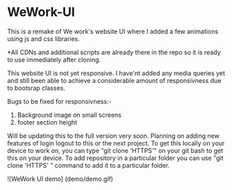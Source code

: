 # WeWork-UI
This is a remake of We work's website UI where I added a few animations using js and css libraries.

*All CDNs and additional scripts are already there in the repo so it is ready to use immediately after cloning.

This website UI is not yet responsive. I have'nt added any media queries yet and still been able to achieve a considerable amount of responsivness due to bootsrap classes.

Bugs to be fixed for responsivness:-
1. Background image on small screens
2. footer section height

Will be updating this to the full version very soon. 
Planning on adding new features of login logout to this or the next project.
To get this locally on your device to work on, you can type "git clone 'HTTPS'" on your git bash to get this on your device. 
To add repository in a particular folder you can use "git clone 'HTTPS' <folder-name>" command to add it to a particular folder.
  
 ![WeWork UI demo]
 (demo/demo.gif)
